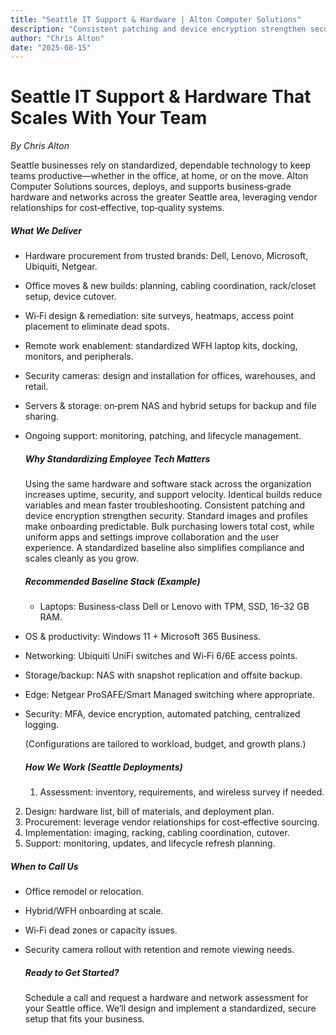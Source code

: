 ```yaml
---
title: "Seattle IT Support & Hardware | Alton Computer Solutions"
description: "Consistent patching and device encryption strengthen security."
author: "Chris Alton"
date: "2025-08-15"
---
```


# Seattle IT Support & Hardware That Scales With Your Team
*By Chris Alton*


  Seattle businesses rely on standardized, dependable technology to keep teams productive—whether in the office, at home, or on the move. Alton Computer Solutions sources, deploys, and supports business‑grade hardware and networks across the greater Seattle area, leveraging vendor relationships for cost‑effective, top‑quality systems.

  ##### What We Deliver

  - Hardware procurement from trusted brands: Dell, Lenovo, Microsoft, Ubiquiti, Netgear.
- Office moves & new builds: planning, cabling coordination, rack/closet setup, device cutover.
- Wi‑Fi design & remediation: site surveys, heatmaps, access point placement to eliminate dead spots.
- Remote work enablement: standardized WFH laptop kits, docking, monitors, and peripherals.
- Security cameras: design and installation for offices, warehouses, and retail.
- Servers & storage: on‑prem NAS and hybrid setups for backup and file sharing.
- Ongoing support: monitoring, patching, and lifecycle management.

  ##### Why Standardizing Employee Tech Matters

  Using the same hardware and software stack across the organization increases uptime, security, and support velocity. Identical builds reduce variables and mean faster troubleshooting. Consistent patching and device encryption strengthen security. Standard images and profiles make onboarding predictable. Bulk purchasing lowers total cost, while uniform apps and settings improve collaboration and the user experience. A standardized baseline also simplifies compliance and scales cleanly as you grow.

  ##### Recommended Baseline Stack (Example)

  - Laptops: Business‑class Dell or Lenovo with TPM, SSD, 16–32 GB RAM.
- OS & productivity: Windows 11 + Microsoft 365 Business.
- Networking: Ubiquiti UniFi switches and Wi‑Fi 6/6E access points.
- Storage/backup: NAS with snapshot replication and offsite backup.
- Edge: Netgear ProSAFE/Smart Managed switching where appropriate.
- Security: MFA, device encryption, automated patching, centralized logging.

  (Configurations are tailored to workload, budget, and growth plans.)

  ##### How We Work (Seattle Deployments)

  1. Assessment: inventory, requirements, and wireless survey if needed.
2. Design: hardware list, bill of materials, and deployment plan.
3. Procurement: leverage vendor relationships for cost‑effective sourcing.
4. Implementation: imaging, racking, cabling coordination, cutover.
5. Support: monitoring, updates, and lifecycle refresh planning.

  ##### When to Call Us

  - Office remodel or relocation.
- Hybrid/WFH onboarding at scale.
- Wi‑Fi dead zones or capacity issues.
- Security camera rollout with retention and remote viewing needs.

  ##### Ready to Get Started?

  Schedule a call and request a hardware and network assessment for your Seattle office. We’ll design and implement a standardized, secure setup that fits your business.
